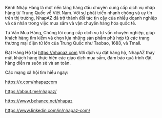 Kênh Nhập Hàng là một nền tảng hàng đầu chuyên cung cấp dịch vụ nhập hàng từ Trung Quốc về Việt Nam. Với sự phát triển nhanh chóng và uy tín trên thị trường, NhapAZ đã trở thành đối tác tin cậy của nhiều doanh nghiệp và cá nhân trong việc mua sắm và vận chuyển hàng hóa quốc tế.

Tư Vấn Mua Hàng, Chúng tôi cung cấp dịch vụ tư vấn chuyên nghiệp, giúp khách hàng tìm kiếm và chọn lựa những sản phẩm phù hợp từ các trang thương mại điện tử lớn của Trung Quốc như Taobao, 1688, và Tmall.

Đặt Hàng Hộ tại https://nhapaz.com
Với dịch vụ đặt hàng hộ, NhapAZ thay mặt khách hàng thực hiện các giao dịch mua sắm, đảm bảo quá trình đặt hàng diễn ra suôn sẻ và an toàn.

Các mạng xã hội tìm hiểu ngay:

https://x.com/nhapazcom

https://about.me/nhapaz/

https://www.behance.net/nhapaz

https://www.linkedin.com/in/nhapaz-com/

<!---
nhapaz/nhapaz is a ✨ special ✨ repository because its `README.md` (this file) appears on your GitHub profile.
You can click the Preview link to take a look at your changes.
--->
